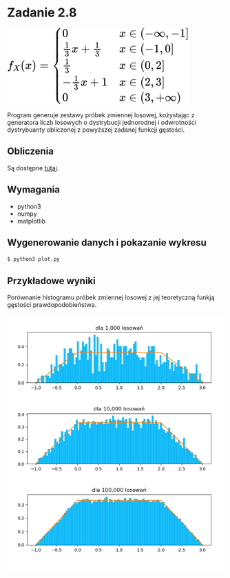 # Zadanie 2.8

![Zadana funkcja](./fn.svg?raw=true "Zadana funkcja")

Program generuje zestawy próbek zmiennej losowej, 
kożystając z generatora liczb losowych o dystrybucji jednorodnej i odwrotności dystrybuanty
obliczonej z powyższej zadanej funkcji gęstości.

## Obliczenia
Są dostępne [tutaj](./calc.pdf).

## Wymagania
- python3
- numpy
- matplotlib

## Wygenerowanie danych i pokazanie wykresu

```bash
$ python3 plot.py
```

## Przykładowe wyniki
Porównanie histogramu próbek zmiennej losowej z jej teoretyczną funkją gęstości prawdopodobieństwa.

![Przykładowe wyniki](./example.png?raw=true "Przykładowe wyniki")